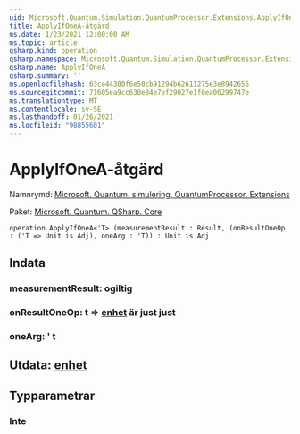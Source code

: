 ```yaml
---
uid: Microsoft.Quantum.Simulation.QuantumProcessor.Extensions.ApplyIfOneA
title: ApplyIfOneA-åtgärd
ms.date: 1/23/2021 12:00:00 AM
ms.topic: article
qsharp.kind: operation
qsharp.namespace: Microsoft.Quantum.Simulation.QuantumProcessor.Extensions
qsharp.name: ApplyIfOneA
qsharp.summary: ''
ms.openlocfilehash: 63ce44300f6e50cb91294b62611275e3e8942655
ms.sourcegitcommit: 71605ea9cc630e84e7ef29027e1f0ea06299747e
ms.translationtype: MT
ms.contentlocale: sv-SE
ms.lasthandoff: 01/26/2021
ms.locfileid: "98855601"
---
```

# <a name="applyifonea-operation"></a>ApplyIfOneA-åtgärd

Namnrymd: [Microsoft. Quantum. simulering. QuantumProcessor. Extensions](xref:Microsoft.Quantum.Simulation.QuantumProcessor.Extensions)

Paket: [Microsoft. Quantum. QSharp. Core](https://nuget.org/packages/Microsoft.Quantum.QSharp.Core)




```qsharp
operation ApplyIfOneA<'T> (measurementResult : Result, (onResultOneOp : ('T => Unit is Adj), oneArg : 'T)) : Unit is Adj
```


## <a name="input"></a>Indata

### <a name="measurementresult--__invalidresult__"></a>measurementResult: __ogiltig <Result>__




### <a name="onresultoneop--t--unit--is-adj"></a>onResultOneOp: t => [enhet](xref:microsoft.quantum.lang-ref.unit)  är just just




### <a name="onearg--t"></a>oneArg: ' t





## <a name="output--unit"></a>Utdata: [enhet](xref:microsoft.quantum.lang-ref.unit)



## <a name="type-parameters"></a>Typparametrar

### <a name="t"></a>Inte

